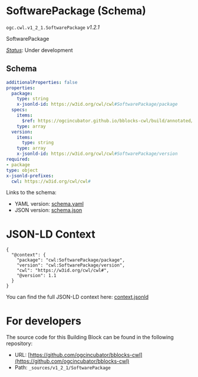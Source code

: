 
# SoftwarePackage (Schema)

`ogc.cwl.v1_2_1.SoftwarePackage` *v1.2.1*

SoftwarePackage

[*Status*](http://www.opengis.net/def/status): Under development

## Schema

```yaml
additionalProperties: false
properties:
  package:
    type: string
    x-jsonld-id: https://w3id.org/cwl/cwl#SoftwarePackage/package
  specs:
    items:
      $ref: https://ogcincubator.github.io/bblocks-cwl/build/annotated/cwl/v1_2_1/ReferenceURL/schema.yaml
    type: array
  version:
    items:
      type: string
    type: array
    x-jsonld-id: https://w3id.org/cwl/cwl#SoftwarePackage/version
required:
- package
type: object
x-jsonld-prefixes:
  cwl: https://w3id.org/cwl/cwl#

```

Links to the schema:

* YAML version: [schema.yaml](https://ogcincubator.github.io/bblocks-cwl/build/annotated/cwl/v1_2_1/SoftwarePackage/schema.json)
* JSON version: [schema.json](https://ogcincubator.github.io/bblocks-cwl/build/annotated/cwl/v1_2_1/SoftwarePackage/schema.yaml)


# JSON-LD Context

```jsonld
{
  "@context": {
    "package": "cwl:SoftwarePackage/package",
    "version": "cwl:SoftwarePackage/version",
    "cwl": "https://w3id.org/cwl/cwl#",
    "@version": 1.1
  }
}
```

You can find the full JSON-LD context here:
[context.jsonld](https://ogcincubator.github.io/bblocks-cwl/build/annotated/cwl/v1_2_1/SoftwarePackage/context.jsonld)


# For developers

The source code for this Building Block can be found in the following repository:

* URL: [https://github.com/ogcincubator/bblocks-cwl](https://github.com/ogcincubator/bblocks-cwl)
* Path: `_sources/v1_2_1/SoftwarePackage`

